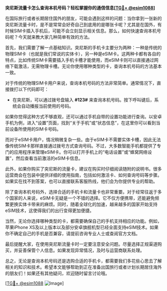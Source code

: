 **突尼斯流量卡怎么查询本机号码？轻松掌握你的通信信息[[TG💪+ @esim1088](https://t.me/s/esim1088)]**

在国际旅行或者长期居住国外的朋友，可能会遇到这样的问题：当你拿到一张新的突尼斯流量卡时，是不是常常会好奇自己到底用的是哪张卡呢？尤其是在国外，有时候SIM卡插入手机后，可能不会立刻显示相关信息。那么，如何快速查询本机号码呢？今天就来教大家几种简单有效的方法。

首先，我们需要了解一点基础知识。突尼斯的手机卡主要分为两种：一种是传统的物理SIM卡（也就是我们常说的实体卡），另一种是eSIM卡。这两种卡都有各自的特点，比如传统SIM卡需要插入手机卡槽才能使用，而eSIM卡则可以直接通过网络下载激活，无需物理卡槽。无论你使用哪种类型的卡，查询本机号码的方法基本一致。

对于传统的物理SIM卡用户来说，查询本机号码的方法非常简单。通常情况下，直接拨打以下代码即可：

- 在突尼斯，可以通过拨号盘输入 **#123#** 来查询本机号码。按下呼叫键后，系统会自动播报当前使用的号码。
  
如果你觉得这种方式不够直观，还可以通过手机自带的设置功能进行查询。以安卓手机为例，进入“设置”页面，找到“关于手机”或“状态信息”，在这里你可以看到当前设备所使用的SIM卡号码。

而对于eSIM卡用户，情况稍微复杂一些。由于eSIM卡不需要实体卡槽，因此无法像传统SIM卡那样直接通过拨号方式查询号码。不过，大多数智能手机都提供了专门的应用程序来管理eSIM卡。你可以打开手机上的“电话设置”或“蜂窝网络设置”，然后查看当前激活的eSIM卡信息。

此外，如果你购买了突尼斯的流量卡，建议在购买时仔细阅读随附的说明书。很多运营商会在包装中提供详细的使用指南，包括如何激活卡、如何查询号码等步骤。如果实在找不到答案，也可以直接联系客服热线，他们会为你提供专业的帮助。

除了查询本机号码外，选择合适的手机卡和流量卡也非常重要。对于经常往返于多个国家的人来说，eSIM卡无疑是一个不错的选择。它不仅方便携带，还能避免频繁更换实体卡带来的麻烦。同时，随着全球化的加速，越来越多的国家开始支持eSIM技术，这使得我们的出行变得更加便捷。

当然，无论你选择哪种类型的卡，都需要确保自己的手机支持相应的功能。例如，苹果iPhone XS及以上版本以及部分安卓旗舰机型已经全面支持eSIM技术。如果你不确定自己的手机是否兼容，请提前咨询专业人士或查阅官方文档。

最后提醒大家，在使用突尼斯流量卡时一定要注意安全问题。尽量选择正规渠道购买，并妥善保管个人信息。如果发现异常情况，及时与运营商联系处理。

总之，无论是查询本机号码还是选购合适的手机卡，都需要我们多花些心思去了解相关的知识和技术。希望本文能够帮助到正在准备出国旅行或者计划长期居住海外的朋友们！如果还有其他疑问，欢迎随时留言讨论哦。

[[TG💪+ @esim1088](https://t.me/s/esim1088) ![Image](https://i.postimg.cc/4NQfJmqS/Snipaste-2025-05-13-00-14-12.png)]